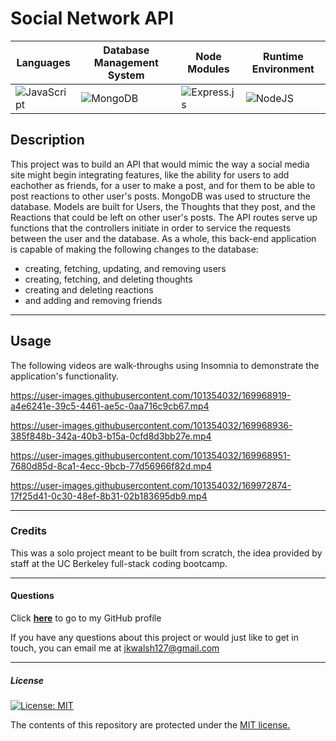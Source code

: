 # Social Network API
|   Languages  | Database Management System  |  Node Modules | Runtime Environment
| ----------- | ----------- | ----------- |  ----------- | 
| ![JavaScript](https://img.shields.io/badge/javascript-%23323330.svg?style=for-the-badge&logo=javascript&logoColor=%23F7DF1E) | ![MongoDB](https://img.shields.io/badge/MongoDB-%234ea94b.svg?style=for-the-badge&logo=mongodb&logoColor=white) | ![Express.js](https://img.shields.io/badge/express.js-%23404d59.svg?style=for-the-badge&logo=express&logoColor=%2361DAFB) | ![NodeJS](https://img.shields.io/badge/node.js-6DA55F?style=for-the-badge&logo=node.js&logoColor=white)  |   |   | mongoose  |   |

## Description
This project was to build an API that would mimic the way a social media site might begin integrating features, like the ability for users to add eachother as friends, for a user to make a post, and for them to be able to post reactions to other user's posts. MongoDB was used to structure the database. Models are built for Users, the Thoughts that they post, and the Reactions that could be left on other user's posts. The API routes serve up functions that the controllers initiate in order to service the requests between the user and the database. As a whole, this back-end application is capable of making the following changes to the database:
- creating, fetching, updating, and removing users
- creating, fetching, and deleting thoughts
- creating and deleting reactions
- and adding and removing friends

---
## Usage
The following videos are walk-throughs using Insomnia to demonstrate the application's functionality.


https://user-images.githubusercontent.com/101354032/169968919-a4e6241e-39c5-4461-ae5c-0aa716c9cb67.mp4


https://user-images.githubusercontent.com/101354032/169968936-385f848b-342a-40b3-b15a-0cfd8d3bb27e.mp4


https://user-images.githubusercontent.com/101354032/169968951-7680d85d-8ca1-4ecc-9bcb-77d56966f82d.mp4


https://user-images.githubusercontent.com/101354032/169972874-17f25d41-0c30-48ef-8b31-02b183695db9.mp4

---
### Credits
This was a solo project meant to be built from scratch, the idea provided by staff at the UC Berkeley full-stack coding bootcamp.

---
#### Questions
Click <a href="https://github.com/jkwalsh127" target="_blank">**here**<a> to go to my GitHub profile

If you have any questions about this project or would just like to get in touch, you can email me at <a href="mailto:jkwalsh127@gmail.com" target="_blank">jkwalsh127@gmail.com</a>
  
---
##### License
[![License: MIT](https://img.shields.io/badge/License-MIT-yellow.svg)](https://opensource.org/licenses/MIT)

The contents of this repository are protected under the <a href="https://opensource.org/licenses/MIT">MIT license.</a>
